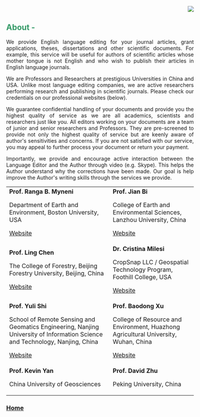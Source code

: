 <p style="text-align: right;"><img src="http://sites.bu.edu/cliveg/files/2018/09/banner.jpg" class="alignright" /></p>

 

<h2><span style="color: #ff6600;"><strong><span style="color: #339966;">About -</span> </strong></span></h2>

<p style="text-align: justify;">We provide English language editing for your journal articles, grant applications, theses, dissertations and other scientific documents. For example, this service will be useful for authors of scientific articles whose mother tongue is not English and who wish to publish their articles in English language journals.</p>

<p style="text-align: justify;">We are Professors and Researchers at prestigious Universities in China and USA. Unlike most language editing companies, we are active researchers performing research and publishing in scientific journals. Please check our credentials on our professional websites (below).</p>

<p style="text-align: justify;">We guarantee confidential handling of your documents and provide you the highest quality of service as we are all academics, scientists and researchers just like you. All editors working on your documents are a team of junior and senior researchers and Professors. They are pre-screened to provide not only the highest quality of service but are keenly aware of author's sensitivities and concerns. If you are not satisfied with our service, you may appeal to further process your document or return your payment.</p>

<p style="text-align: justify;">Importantly, we provide and encourage active interaction between the Language Editor and the Author through video (e.g. Skype). This helps the Author understand why the corrections have been made. Our goal is help improve the Author's writing skills through the services we provide.</p>

 

<table>

<tbody>

<tr>

<td><b>Prof. Ranga B. Myneni</b>

Department of Earth and Environment, Boston University, USA

<a href="http://sites.bu.edu/cliveg/people/professors/prof-ranga-b-myneni/" target="_blank" rel="noopener">Website</a></td>

<td><b>Prof. Jian Bi</b>

College of Earth and Environmental Sciences, Lanzhou University, China

<a href="https://www.linkedin.com/in/jian-bi-35797346/" target="_blank" rel="noopener">Website</a></td>

</tr>

<tr>

<td><b>Prof. Ling Chen</b>

The College of Forestry, Beijing Forestry University, Beijing, China

<a href="http://www.3dforest.cn/cn_Lingchen.html" target="_blank" rel="noopener">Website</a></td>

<td><b>Dr. Cristina Milesi</b>

CropSnap LLC / Geospatial Technology Program, Foothill College, USA

<a href="https://www.linkedin.com/in/cristina-milesi-5174091" target="_blank" rel="noopener">Website</a></td>

</tr>

<tr>

<td><b>Prof. Yuli Shi</b>

School of Remote Sensing and Geomatics Engineering, Nanjing University of Information Science and Technology, Nanjing, China

<a href="https://ycxy.nuist.edu.cn/2018/0323/c106a541/page.htm" target="_blank" rel="noopener">Website</a></td>

<td><b>Prof. Baodong Xu</b>

College of Resource and Environment, Huazhong Agricultural University, Wuhan, China

<a href="http://zyhj.hzau.edu.cn/info/1020/2422.htm " target="_blank" rel="noopener">Website</a></td>

</tr>

<tr>

<td><b>Prof. Kevin Yan</b>

China University of Geosciences

</td>

<td><b>Prof. David Zhu</b>

Peking University, China

</td>

</tr>

</tbody>

</table>

<h3><strong><a href="BeijingKejiaoDongli.github.io">Home</a></strong></h3>

<p style="text-align: right;"><strong> </strong></p>
